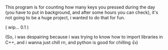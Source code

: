 
This program is for counting how many keys you pressed during the day (you have to put in background, and after some hours you can check), it's not going to be a huge project, i wanted to do that for fun.



( wip... 0.1 )

(So, i was despairing because i was trying to know how to import libraries in C++, and i wanna just chill rn, and
python is good for chilling 👍)

